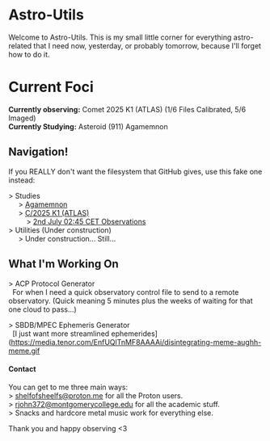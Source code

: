 # Astro-Utils

Welcome to Astro-Utils. This is my small little corner for everything astro-related that I need now, yesterday, or probably tomorrow, because I'll forget how to do it.

# Current Foci

**Currently observing:** Comet 2025 K1 (ATLAS) (1/6 Files Calibrated, 5/6 Imaged)  
**Currently Studying:** Asteroid (911) Agamemnon

## Navigation!

If you REALLY don't want the filesystem that GitHub gives, use this fake one instead:

\> Studies  
&nbsp;&nbsp;&nbsp;&nbsp; \> [Agamemnon](https://www.github.com/ShelfofSheElfs/Astro-Utils/Agamemnon-Study)  
&nbsp;&nbsp;&nbsp;&nbsp; \> [C/2025 K1 (ATLAS)](https://github.com/ShelfofSheElfs/Astro-Utils/tree/main/CT2025%20K110)  
&nbsp;&nbsp;&nbsp;&nbsp;&nbsp;&nbsp;&nbsp;&nbsp; \> [2nd July 02:45 CET Observations](https://github.com/ShelfofSheElfs/Astro-Utils/tree/main/CT2025%20K110/024527)  
\> Utilities (Under construction)  
&nbsp;&nbsp;&nbsp;&nbsp; \> Under construction... Still...  

## What I'm Working On

\> ACP Protocol Generator  
&nbsp; For when I need a quick observatory control file to send to a remote observatory. (Quick meaning 5 minutes plus the weeks of waiting for that one cloud to pass...)  

\> SBDB/MPEC Ephemeris Generator  
&nbsp; [I just want more streamlined ephemerides](https://media.tenor.com/EnfUQlTnMF8AAAAi/disintegrating-meme-aughh-meme.gif

#### Contact

You can get to me three main ways:  
\> <shelfofsheelfs@proton.me> for all the Proton users.  
\> <rjohn372@montgomerycollege.edu> for all the academic stuff.  
\> Snacks and hardcore metal music work for everything else.  

Thank you and happy observing \<3
